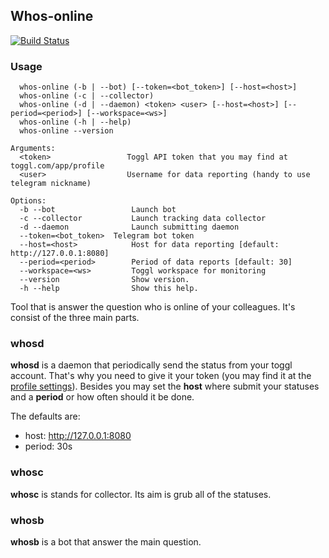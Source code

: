## Whos-online

[![Build Status](https://travis-ci.org/l4l/whos-online.svg?branch=master)](https://travis-ci.org/l4l/whos-online)

### Usage
```
  whos-online (-b | --bot) [--token=<bot_token>] [--host=<host>]
  whos-online (-c | --collector)
  whos-online (-d | --daemon) <token> <user> [--host=<host>] [--period=<period>] [--workspace=<ws>]
  whos-online (-h | --help)
  whos-online --version

Arguments:
  <token>                 Toggl API token that you may find at toggl.com/app/profile
  <user>                  Username for data reporting (handy to use telegram nickname)

Options:
  -b --bot                 Launch bot
  -c --collector           Launch tracking data collector
  -d --daemon              Launch submitting daemon
  --token=<bot_token>  Telegram bot token
  --host=<host>            Host for data reporting [default: http://127.0.0.1:8080]
  --period=<period>        Period of data reports [default: 30]
  --workspace=<ws>         Toggl workspace for monitoring
  --version                Show version.
  -h --help                Show this help.
```

Tool that is answer the question who is online of your colleagues.
It's consist of the three main parts.

### whosd

__whosd__ is a daemon that periodically send the status from your toggl account. That's why you need to give it your token (you may find it at the [profile settings](https://toggl.com/app/profile)). Besides you may set the __host__ where submit your statuses and a __period__ or how often should it be done.

The defaults are:
- host: http://127.0.0.1:8080
- period: 30s

### whosc

__whosc__ is stands for collector. Its aim is grub all of the statuses.

### whosb

__whosb__ is a bot that answer the main question.

